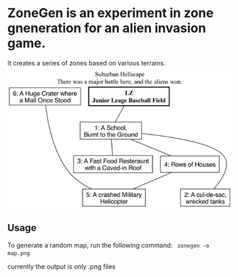 # ZoneGen is an experiment in zone gneneration for an alien invasion game.
It creates a series of zones based on various terrains.
![Example Map][def]

[def]: https://github.com/DMXMax/ZoneGen/blob/main/example/example1.png "Example Map"

## Usage
To generate a random map, run the following command:
``` zonegen -o map.png```

currently the output is only .png files